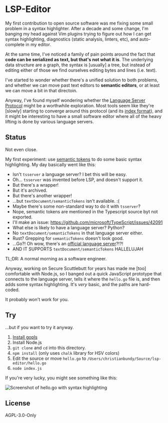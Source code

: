 # LSP-Editor

My first contribution to open source software was me fixing some small problem
in a syntax highlighter. After a decade and some change, I'm banging my head
against Vim plugins trying to figure out how I can get syntax highlighting,
diagnostics (static analysis, linters, etc), and auto-complete in my editor.

At the same time, I've noticed a family of pain points around the fact that
**code can be serialized as text, but that's not what it is**. The underlying
data structure are a graph, the syntax is [usually] a tree, but instead of
editing either of those we find ourselves editing bytes and lines (i.e. text).

I've started to wonder whether there's a unified solution to both problems,
and whether we can move past text editors to **semantic editors**, or at least
we can move a bit in that directoin.

Anyway, I've found myself wondering whether the [Language Server Protocol][lsp]
might be a worthwhile exploration. Most tools seem like they're [slowly]
starting to converge around this protocol (and its [index format][lsif]), and
it might be interesting to have a small software editor where all of the heavy
lifting is done by various language servers.

## Status

Not even close.

My first experiment: use [semantic tokens][semtok] to do some basic syntax
highlighting. My day basically went like this:

- Isn't `tsserver` a language server? I bet this will be easy.
- Oh... `tsserver` was invented before LSP, and doesn't support it.
- But there's a wrapper!
- But it's archived.
- But there's another wrapper!
- ...but `textDocument/semanticTokens` isn't available. :(
- Maybe there's some non-standard way to do it with `tsserver`?
- Nope, semantic tokens are mentioned in the Typescript source byt not exported.
- I'll make an issue: https://github.com/microsoft/TypeScript/issues/42091
- What else is likely to have a language server? Python?
- No `textDocument/semanticTokens` in that language server either.
- Rust? Grepping for `semanticTokens` doesn't look good.
- ...Go?! Oh wow, there's an [official language server][gopls]?!?!
- AND IT SUPPORTS `textDocument/semanticTokens` HALLELUJAH

TL;DR: A normal morning as a software engineer.

Anyway, working on Secure Scuttlebutt for years has made me [too] comfortable
with Node.js, so I banged out a quick JavaScript prototype that connects to
the language server, tells it where the `hello.go` file is, and then adds some
syntax highlighting. It's _very_ basic, and the paths are hard-coded.

It probably won't work for you.

## Try

...but if you want to try it anyway.

1. [Install gopls](https://github.com/golang/tools/blob/master/gopls/doc/user.md#installation)
2. Install Node.js
3. `git clone` and `cd` into this directory.
4. `npm install` (only uses `chalk` library for HSV colors)
5. Edit the source or move `hello.go` to `/Users/christianbundy/Source/lsp-editor/hello.go`
6. `node index.js`

If you're very lucky, you might see something like this:

![Screenshot of `hello.go` with syntax highlighting][screenshot]

## License

AGPL-3.0-Only

[lsp]: https://microsoft.github.io/language-server-protocol/
[lsif]: https://lsif.dev/
[semtok]: https://microsoft.github.io/language-server-protocol/specifications/specification-current/#textDocument_semanticTokens
[gopls]: https://github.com/golang/tools/tree/master/gopls
[screenshot]: https://user-images.githubusercontent.com/537700/103044416-40f03780-4535-11eb-9671-9d1c3368116e.png
